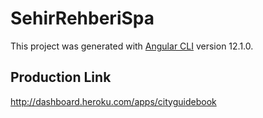 # SehirRehberiSpa

This project was generated with [Angular CLI](https://github.com/angular/angular-cli) version 12.1.0.

## Production Link
http://dashboard.heroku.com/apps/cityguidebook

